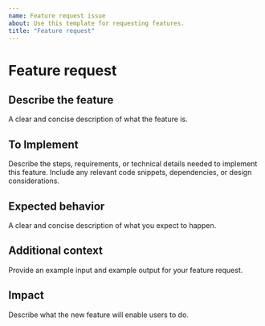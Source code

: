 ```yaml
---
name: Feature request issue
about: Use this template for requesting features.
title: "Feature request"
---
```

# Feature request

## Describe the feature
A clear and concise description of what the feature is.

## To Implement
Describe the steps, requirements, or technical details needed to implement this feature. Include any relevant code snippets, dependencies, or design considerations.

## Expected behavior
A clear and concise description of what you expect to happen.

## Additional context
Provide an example input and example output for your feature request.

## Impact
Describe what the new feature will enable users to do.
